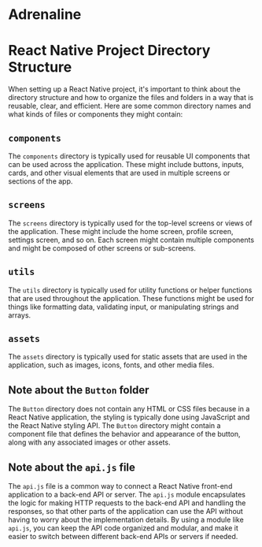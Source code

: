 # Adrenaline

# React Native Project Directory Structure

When setting up a React Native project, it's important to think about the directory structure and how to organize the files and folders in a way that is reusable, clear, and efficient. Here are some common directory names and what kinds of files or components they might contain:

## `components`

The `components` directory is typically used for reusable UI components that can be used across the application. These might include buttons, inputs, cards, and other visual elements that are used in multiple screens or sections of the app.

## `screens`

The `screens` directory is typically used for the top-level screens or views of the application. These might include the home screen, profile screen, settings screen, and so on. Each screen might contain multiple components and might be composed of other screens or sub-screens.

## `utils`

The `utils` directory is typically used for utility functions or helper functions that are used throughout the application. These functions might be used for things like formatting data, validating input, or manipulating strings and arrays.

## `assets`

The `assets` directory is typically used for static assets that are used in the application, such as images, icons, fonts, and other media files.

## Note about the `Button` folder

The `Button` directory does not contain any HTML or CSS files because in a React Native application, the styling is typically done using JavaScript and the React Native styling API. The `Button` directory might contain a component file that defines the behavior and appearance of the button, along with any associated images or other assets.

## Note about the `api.js` file

The `api.js` file is a common way to connect a React Native front-end application to a back-end API or server. The `api.js` module encapsulates the logic for making HTTP requests to the back-end API and handling the responses, so that other parts of the application can use the API without having to worry about the implementation details. By using a module like `api.js`, you can keep the API code organized and modular, and make it easier to switch between different back-end APIs or servers if needed.

